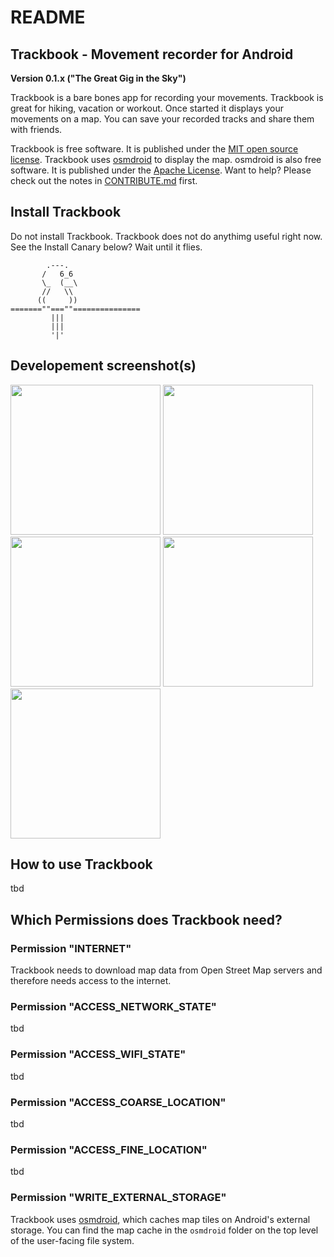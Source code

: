 README
======

Trackbook - Movement recorder for Android
-----------------------------------------

**Version 0.1.x ("The Great Gig in the Sky")**

Trackbook is a bare bones app for recording your movements. Trackbook is great for hiking, vacation or workout. Once started it displays your movements on a map. You can save your recorded tracks and share them with friends.

Trackbook is free software. It is published under the [MIT open source license](https://opensource.org/licenses/MIT). Trackbook uses [osmdroid](https://github.com/osmdroid/osmdroid) to display the map. osmdroid is also free software. It is published under the [Apache License](https://github.com/osmdroid/osmdroid/blob/master/LICENSE). Want to help? Please check out the notes in [CONTRIBUTE.md](https://github.com/y20k/transistor/blob/master/CONTRIBUTE.md) first.

Install Trackbook
------------------
Do not install Trackbook. Trackbook does not do anythimg useful right now. See the Install Canary below? Wait until it flies. 

            .---.
           /   6_6
           \_  (__\
           //   \\
          ((     ))
    =======""===""===============
             |||
             |||
             '|'

Developement screenshot(s)
--------------------------
[<img src="https://cloud.githubusercontent.com/assets/9103935/18307128/4ca8e8a8-74ef-11e6-9f47-33f31bdff36e.png" width="240">](https://cloud.githubusercontent.com/assets/9103935/18307128/4ca8e8a8-74ef-11e6-9f47-33f31bdff36e.png)
[<img src="https://cloud.githubusercontent.com/assets/9103935/18307129/4ca963be-74ef-11e6-8b5b-f4ea6793a1d1.png" width="240">](https://cloud.githubusercontent.com/assets/9103935/18307129/4ca963be-74ef-11e6-8b5b-f4ea6793a1d1.png)
[<img src="https://cloud.githubusercontent.com/assets/9103935/18307132/4cabc816-74ef-11e6-9752-237e3f1611fc.png" width="240">](https://cloud.githubusercontent.com/assets/9103935/18307132/4cabc816-74ef-11e6-9752-237e3f1611fc.png)
[<img src="https://cloud.githubusercontent.com/assets/9103935/18307131/4caa247a-74ef-11e6-8059-41abfe11f71c.png" width="240">](https://cloud.githubusercontent.com/assets/9103935/18307131/4caa247a-74ef-11e6-8059-41abfe11f71c.png)
[<img src="https://cloud.githubusercontent.com/assets/9103935/18307130/4ca9f270-74ef-11e6-96e7-d918e807e9a2.png" width="240">](https://cloud.githubusercontent.com/assets/9103935/18307130/4ca9f270-74ef-11e6-96e7-d918e807e9a2.png)



How to use Trackbook
---------------------
tbd

Which Permissions does Trackbook need?
---------------------------------------
### Permission "INTERNET"
Trackbook needs to download map data from Open Street Map servers and therefore needs access to the internet.

### Permission "ACCESS_NETWORK_STATE"
tbd

### Permission "ACCESS_WIFI_STATE"
tbd
            
### Permission "ACCESS_COARSE_LOCATION"
tbd

### Permission "ACCESS_FINE_LOCATION"
tbd

### Permission "WRITE_EXTERNAL_STORAGE"
Trackbook uses [osmdroid](https://github.com/osmdroid/osmdroid), which caches map tiles on Android's external storage. You can find the map cache in the `osmdroid` folder on the top level of the user-facing file system.
